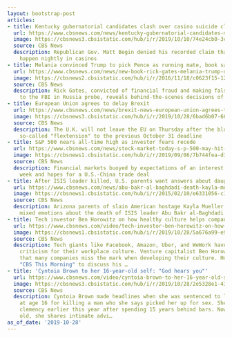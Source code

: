 ```yaml
---
layout: bootstrap-post
articles:
- title: Kentucky gubernatorial candidates clash over casino suicide claims
  url: https://www.cbsnews.com/news/kentucky-gubernatorial-candidates-matt-bevin-andy-beshear-clash-over-casino-suicide-claims/
  image: https://cbsnews3.cbsistatic.com/hub/i/r/2019/10/10/74e24cb0-3cc7-4908-b204-9f41903a8c48/thumbnail/1200x630/14a17d999f9e01eaf080ef332fa0628f/ap-19276726343089.jpg
  source: CBS News
  description: Republican Gov. Matt Begin denied his recorded claim that suicides
    happen nightly in casinos
- title: Melania convinced Trump to pick Pence as running mate, book says
  url: https://www.cbsnews.com/news/new-book-rick-gates-melania-trump-donald-trump-mike-pence-running-mate/
  image: https://cbsnews2.cbsistatic.com/hub/i/r/2016/11/18/c0623f15-12c4-4abf-9113-c964e6f88c0c/thumbnail/1200x630g2/bfdea961fd74f832e23ab7b52715d765/gettyimages-622159424.jpg
  source: CBS News
  description: Rick Gates, convicted of financial fraud and making false statements
    to the FBI in Russia probe, reveals behind-the-scenes decisions of campaign
- title: European Union agrees to delay Brexit
  url: https://www.cbsnews.com/news/brexit-news-european-union-agrees-to-delay-brexit/
  image: https://cbsnews3.cbsistatic.com/hub/i/r/2019/10/28/6bad6b07-6601-4c8c-aa17-777c5346a2be/thumbnail/1200x630/ac8a0de384b2866eb89cfe7b50e0a5b5/ap-19301390213981.jpg
  source: CBS News
  description: The U.K. will not leave the EU on Thursday after the bloc approves
    so-called "flextension" to the previous October 31 deadline
- title: S&P 500 nears all-time high as investor fears recede
  url: https://www.cbsnews.com/news/stock-market-today-s-p-500-may-hit-new-record-as-investors-brush-aside-slowdown-fears/
  image: https://cbsnews1.cbsistatic.com/hub/i/r/2019/09/06/7b744fea-d38a-4d22-a546-bf11a939cd5e/thumbnail/1200x630/27e1cb4648248559f8f3eee2230fcced/cbsn-fusion-stock-market-opens-after-august-jobs-report-thumbnail-1927991-640x360.jpg
  source: CBS News
  description: Financial markets buoyed by expectations of an interest rate cut this
    week and hopes for a U.S.-China trade deal
- title: After ISIS leader killed, U.S. parents want answers about daughter's fate
  url: https://www.cbsnews.com/news/abu-bakr-al-baghdadi-death-kayla-mueller-parents-want-answers-about-daughters-fate/
  image: https://cbsnews1.cbsistatic.com/hub/i/r/2015/02/10/e6331056-c199-4705-a723-806f9726872f/thumbnail/1200x630/8f2c3c5000fadfff137a4868d6b47440/kayla.jpg
  source: CBS News
  description: Arizona parents of slain American hostage Kayla Mueller​ say they have
    mixed emotions about the death of ISIS leader Abu Bakr al-Baghdadi​
- title: Tech investor Ben Horowitz on how healthy culture helps companies thrive
  url: https://www.cbsnews.com/video/tech-investor-ben-horowitz-on-how-healthy-culture-helps-companies-thrive/
  image: https://cbsnews1.cbsistatic.com/hub/i/r/2019/10/28/5a676a99-e93f-4451-a812-2a7695246481/thumbnail/1200x630/841002afdf805f96f2fc4e8ec1cd322d/1028-ctm-benhorowitzqa-1959895-640x360.jpg
  source: CBS News
  description: Tech giants like Facebook, Amazon, Uber, and WeWork have all faced
    criticism for their workplace culture. Venture capitalist Ben Horowitz argues
    that many companies miss the mark when developing their culture. Horowitz joins
    "CBS This Morning" to discuss his …
- title: 'Cyntoia Brown to her 16-year-old self: "God hears you"'
  url: https://www.cbsnews.com/video/cyntoia-brown-to-her-16-year-old-self-god-hears-you/
  image: https://cbsnews3.cbsistatic.com/hub/i/r/2019/10/28/2e5328e1-43ef-40e1-afb9-af49ff30e779/thumbnail/1200x630/587ec5a0d970007a85d5aebd86402577/1028-ctm-notetoself-cyntoiabrown-1959883-640x360.jpg
  source: CBS News
  description: Cyntoia Brown made headlines when she was sentenced to life in prison
    at age 16 for killing a man who she says picked her up for sex. She was granted
    clemency earlier this year after spending 15 years behind bars. Now at 31 years
    old, she shares intimate advi…
as_of_date: '2019-10-28'
---
```


